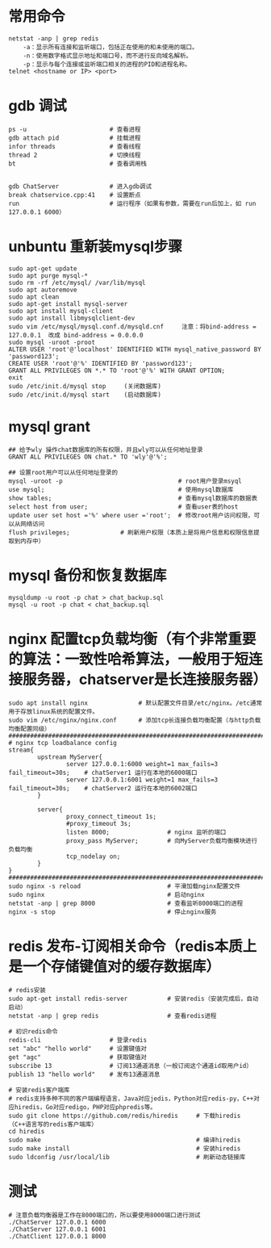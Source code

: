 
# 常用命令
    netstat -anp | grep redis
        -a：显示所有连接和监听端口，包括正在使用的和未使用的端口。
        -n：使用数字格式显示地址和端口号，而不进行反向域名解析。
        -p：显示与每个连接或监听端口相关的进程的PID和进程名称。
    telnet <hostname or IP> <port>


# gdb 调试
    ps -u                       # 查看进程
    gdb attach pid              # 挂载进程
    infor threads               # 查看线程
    thread 2                    # 切换线程
    bt                          # 查看调用栈


    gdb ChatServer              # 进入gdb调试
    break chatservice.cpp:41    # 设置断点
    run                         # 运行程序（如果有参数，需要在run后加上，如 run 127.0.0.1 6000）
    

# unbuntu 重新装mysql步骤
    sudo apt-get update
    sudo apt purge mysql-*
    sudo rm -rf /etc/mysql/ /var/lib/mysql
    sudo apt autoremove
    sudo apt clean
    sudo apt-get install mysql-server
    sudo apt install mysql-client
    sudo apt install libmysqlclient-dev
    sudo vim /etc/mysql/mysql.conf.d/mysqld.cnf     注意：将bind-address = 127.0.0.1  改成 bind-address = 0.0.0.0
    sudo mysql -uroot -proot
    ALTER USER 'root'@'localhost' IDENTIFIED WITH mysql_native_password BY 'password123';
    CREATE USER 'root'@'%' IDENTIFIED BY 'password123';
    GRANT ALL PRIVILEGES ON *.* TO 'root'@'%' WITH GRANT OPTION;
    exit
    sudo /etc/init.d/mysql stop	    (关闭数据库)
    sudo /etc/init.d/mysql start    (启动数据库)


# mysql grant
    ## 给予wly 操作chat数据库的所有权限，并且wly可以从任何地址登录
    GRANT ALL PRIVILEGES ON chat.* TO 'wly'@'%';

    ## 设置root用户可以从任何地址登录的
    mysql -uroot -p                                # root用户登录msyql   
    use mysql;                                     # 使用mysql数据库
    show tables;                                   # 查看mysql数据库的数据表
    select host from user;                         # 查看user表的host
    update user set host ='%' where user ='root';  # 修改root用户访问权限，可以从网络访问
    flush privileges;              # 刷新用户权限（本质上是将用户信息和权限信息提取到内存中）


# mysql 备份和恢复数据库
    mysqldump -u root -p chat > chat_backup.sql
    mysql -u root -p chat < chat_backup.sql


# nginx 配置tcp负载均衡（有个非常重要的算法：一致性哈希算法，一般用于短连接服务器，chatserver是长连接服务器）
    sudo apt install nginx              # 默认配置文件目录/etc/nginx。/etc通常用于存放linux系统的配置文件。
    sudo vim /etc/nginx/nginx.conf      # 添加tcp长连接负载均衡配置（与http负载均衡配置同级）
    #########################################################################
    # nginx tcp loadbalance config
    stream{
            upstream MyServer{
                    server 127.0.0.1:6000 weight=1 max_fails=3 fail_timeout=30s;    # chatServer1 运行在本地的6000端口
                    server 127.0.0.1:6001 weight=1 max_fails=3 fail_timeout=30s;    # chatServer2 运行在本地的6002端口
            }

            server{
                    proxy_connect_timeout 1s;   
                    #proxy_timeout 3s;
                    listen 8000;                # nginx 监听的端口
                    proxy_pass MyServer;        # 向MyServer负载均衡模块进行负载均衡
                    tcp_nodelay on;
            }
    }
    #########################################################################
    sudo nginx -s reload                        # 平滑加载nginx配置文件
    sudo nginx                                  # 启动nginx
    netstat -anp | grep 8000                    # 查看监听8000端口的进程
    nginx -s stop                               # 停止nginx服务


# redis 发布-订阅相关命令（redis本质上是一个存储键值对的缓存数据库）
    # redis安装
    sudo apt-get install redis-server           # 安装redis（安装完成后，自动启动）
    netstat -anp | grep redis                   # 查看redis进程
    
    # 初识redis命令
    redis-cli                   # 登录redis
    set "abc" "hello world"     # 设置键值对
    get "agc"                   # 获取键值对
    subscribe 13                # 订阅13通道消息（一般订阅这个通道id取用户id）
    publish 13 "hello world"    # 发布13通道消息
    
    # 安装redis客户端库
    # redis支持多种不同的客户端编程语言，Java对应jedis，Python对应redis-py，C++对应hiredis，Go对应redigo，PHP对应phpredis等。
    sudo git clone https://github.com/redis/hiredis     # 下载hiredis（C++语言写的redis客户端库）
    cd hiredis
    sudo make                                           # 编译hiredis
    sudo make install                                   # 安装hiredis
    sudo ldconfig /usr/local/lib                        # 刷新动态链接库


# 测试
    # 注意负载均衡器是工作在8000端口的，所以要使用8000端口进行测试
    ./ChatServer 127.0.0.1 6000
    ./ChatServer 127.0.0.1 6001
    ./ChatClient 127.0.0.1 8000


